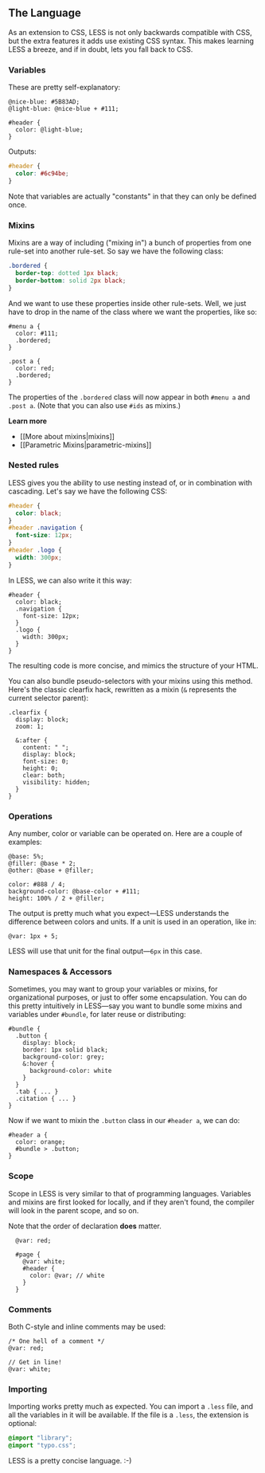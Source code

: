 ## The Language

As an extension to CSS, LESS is not only backwards compatible with CSS, but the extra features it adds use existing CSS syntax. This makes learning LESS a breeze, and if in doubt, lets you fall back to CSS.



### Variables

These are pretty self-explanatory:

```less
@nice-blue: #5B83AD;
@light-blue: @nice-blue + #111;

#header {
  color: @light-blue;
}
```

Outputs:

```css
#header {
  color: #6c94be;
}
```

Note that variables are actually "constants" in that they can only be defined once.


### Mixins

Mixins are a way of including ("mixing in") a bunch of properties from one rule-set into another rule-set. So say we have the following class:

```css
.bordered {
  border-top: dotted 1px black;
  border-bottom: solid 2px black;
}
```

And we want to use these properties inside other rule-sets. Well, we just have to drop in the name of the class where we want the properties, like so:

```less
#menu a {
  color: #111;
  .bordered;
}

.post a {
  color: red;
  .bordered;
}
```

The properties of the `.bordered` class will now appear in both `#menu a` and `.post a`. (Note that you can also use `#ids` as mixins.)


**Learn more**
  * [[More about mixins|mixins]]
  * [[Parametric Mixins|parametric-mixins]]


### Nested rules

LESS gives you the ability to use nesting instead of, or in combination with cascading. Let's say we have the following CSS:

```css
#header {
  color: black;
}
#header .navigation {
  font-size: 12px;
}
#header .logo {
  width: 300px;
}
```

In LESS, we can also write it this way:

```less
#header {
  color: black;
  .navigation {
    font-size: 12px;
  }
  .logo {
    width: 300px;
  }
}
```

The resulting code is more concise, and mimics the structure of your HTML.

You can also bundle pseudo-selectors with your mixins using this method. Here's the classic clearfix hack, rewritten as a mixin (`&` represents the current selector parent):

```less
.clearfix {
  display: block;
  zoom: 1;

  &:after {
    content: " ";
    display: block;
    font-size: 0;
    height: 0;
    clear: both;
    visibility: hidden;
  }
}
```

### Operations

Any number, color or variable can be operated on. Here are a couple of examples:

```less
@base: 5%;
@filler: @base * 2;
@other: @base + @filler;

color: #888 / 4;
background-color: @base-color + #111;
height: 100% / 2 + @filler;
```

The output is pretty much what you expect—LESS understands the difference between colors and units. If a unit is used in an operation, like in:

```less
@var: 1px + 5;
```

LESS will use that unit for the final output—`6px` in this case.


### Namespaces & Accessors

Sometimes, you may want to group your variables or mixins, for organizational purposes, or just to offer some encapsulation. You can do this pretty intuitively in LESS—say you want to bundle some mixins and variables under `#bundle`, for later reuse or distributing:

```less
#bundle {
  .button {
    display: block;
    border: 1px solid black;
    background-color: grey;
    &:hover {
      background-color: white
    }
  }
  .tab { ... }
  .citation { ... }
}
```

Now if we want to mixin the `.button` class in our `#header a`, we can do:

```less
#header a {
  color: orange;
  #bundle > .button;
}
```


### Scope

Scope in LESS is very similar to that of programming languages. Variables and mixins are first looked for locally, and if they aren't found, the compiler will look in the parent scope, and so on.

Note that the order of declaration **does** matter.

```less
  @var: red;

  #page {
    @var: white;
    #header {
      color: @var; // white
    }
  }
```

### Comments

Both C-style and inline comments may be used:

```less
/* One hell of a comment */
@var: red;

// Get in line!
@var: white;
```


### Importing

Importing works pretty much as expected. You can import a `.less` file, and all the variables in it will be available. If the file is a `.less`, the extension is optional:

```css
@import "library";
@import "typo.css";
```

LESS is a pretty concise language. :-)

[website]: http://snowplowanalytics.com
